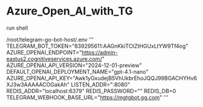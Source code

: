 # Azure_Open_AI_with_TG

run shell

/root/telegram-go-bot-host/.env
'''
TELEGRAM_BOT_TOKEN="839295611:AAGnKkiTCtZtHGUxLtYW9Tf4og"
AZURE_OPENAI_ENDPOINT="https://admin-eastus2.cognitiveservices.azure.com/"
AZURE_OPENAI_API_VERSION="2024-12-01-preview"
DEFAULT_OPENAI_DEPLOYMENT_NAME="gpt-4.1-nano"
AZURE_OPENAI_API_KEY="Awk1yGxudejB5VhUkbrEhoJQQJ99BGACHYHv6XJ3w3AAAAACOGakAh"
LISTEN_ADDR=":8080"
REDIS_ADDR="localhost:6379"
REDIS_PASSWORD=""
REDIS_DB=0
TELEGRAM_WEBHOOK_BASE_URL="https://mgtgbot.gg.com"
'''

